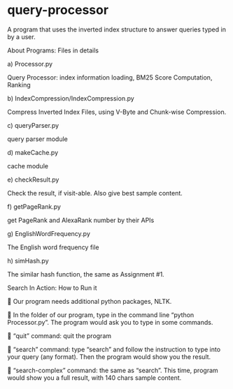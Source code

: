query-processor
===============

A program that uses the inverted index structure to answer queries typed in by a user.

About Programs: Files in details

a) Processor.py

Query Processor: index information loading, BM25 Score Computation, Ranking

b) IndexCompression/IndexCompression.py

Compress Inverted Index Files, using V-Byte and Chunk-wise Compression.

c) queryParser.py

query parser module

d) makeCache.py

cache module

e) checkResult.py

Check the result, if visit-able. Also give best sample content.

f) getPageRank.py

get PageRank and AlexaRank number by their APIs

g) EnglishWordFrequency.py

The English word frequency file

h) simHash.py

The similar hash function, the same as Assignment #1.


Search In Action: How to Run it

 Our program needs additional python packages, NLTK.

 In the folder of our program, type in the command line “python Processor.py”. The program would ask you to type in some commands.

 “quit” command: quit the program

 “search” command: type “search” and follow the instruction to type into your query (any format). Then the program would show you the result.

 “search-complex” command: the same as “search”. This time, program would show you a full result, with 140 chars sample content.
